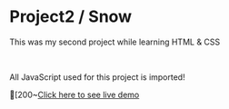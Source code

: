 <h1>Project2 / Snow</h1>

<p>This was my second project while learning HTML & CSS<p><br>
<p>All JavaScript used for this project is imported!<p>


[200~<a href="https://jonelradenkovic.github.io/project3/" rel="nofollow">Click here to see live demo</a>
